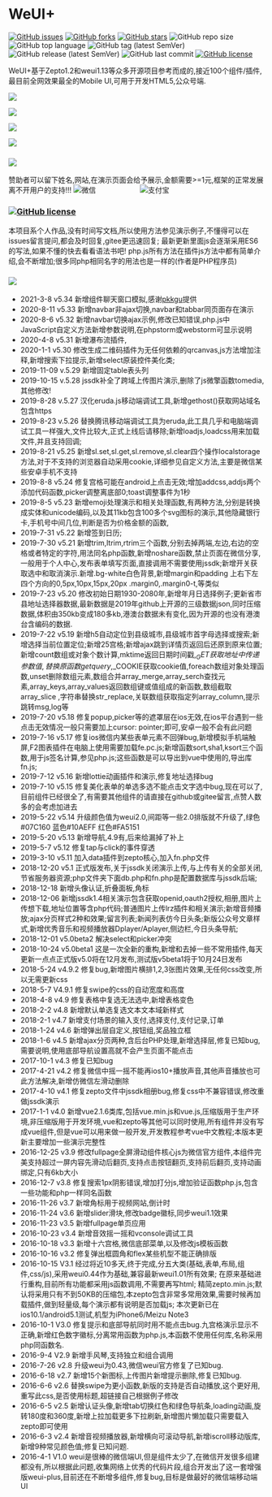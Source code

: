 # WeUI+
[![GitHub issues](https://img.shields.io/github/issues/logoove/weui?color=1)](https://github.com/logoove/weui/issues)  [![GitHub forks](https://img.shields.io/github/forks/logoove/weui?color=1&style=social)](https://github.com/logoove/weui/network)  [![GitHub stars](https://img.shields.io/github/stars/logoove/weui?color=1&style=social)](https://github.com/logoove/weui/stargazers)  ![GitHub repo size](https://img.shields.io/github/repo-size/logoove/weui?color=1)
![GitHub top language](https://img.shields.io/github/languages/top/logoove/weui?color=1)
![GitHub tag (latest SemVer)](https://img.shields.io/github/v/tag/logoove/weui?color=1)
![GitHub release (latest SemVer)](https://img.shields.io/github/v/release/logoove/weui?color=1)
![GitHub last commit](https://img.shields.io/github/last-commit/logoove/weui)
[![GitHub license](https://img.shields.io/github/license/logoove/weui?color=1)](https://github.com/logoove/weui/blob/master/LICENSE)

WeUI+基于Zepto1.2和weui1.13等众多开源项目参考而成的,接近100个组件/插件,最目前全网效果最全的Mobile UI,可用于开发HTML5,公众号端.

[![](https://img.shields.io/badge/%E5%9C%A8%E7%BA%BF%E6%BC%94%E7%A4%BA-V5%2B%2B-1)](http://weui.shanliwawa.top)

[![](https://img.shields.io/badge/%E5%9C%A8%E7%BA%BF%E6%BC%94%E7%A4%BA-V4.9-1)](http://weui.shanliwawa.top/4.9)

[![](https://img.shields.io/badge/github-https%3A%2F%2Fgithub.com%2Flogoove%2Fweui-1)](https://github.com/logoove/weui)

[![](https://img.shields.io/badge/gitee-https%3A%2F%2Fgitee.com%2Fyoby%2Fweui-1)](https://gitee.com/yoby/weui)
### ![](https://img.shields.io/badge/%E8%B5%9E%E5%8A%A9%E6%88%91-%E6%84%9F%E8%B0%A2%E6%AF%8F%E4%BD%8D%E8%B5%9E%E5%8A%A9%E5%92%8C%E5%85%B3%E6%B3%A8%E7%94%A8%E6%88%B7-1)
赞助者可以留下姓名,网站,在演示页面会给予展示,金额需要>=1元,框架的正常发展离不开用户的支持!!!
![微信](https://weui.shanliwawa.top/images/wechat.jpg)
                       &nbsp;&nbsp;&nbsp;&nbsp;&nbsp;&nbsp;&nbsp;&nbsp;&nbsp;&nbsp;&nbsp;&nbsp;&nbsp;&nbsp;&nbsp;&nbsp;&nbsp;&nbsp;&nbsp;&nbsp;  ![支付宝](https://weui.shanliwawa.top/images/alipay.jpg)


### [![GitHub license](https://img.shields.io/github/license/logoove/weui?color=1)](https://github.com/logoove/weui/blob/master/LICENSE)
本项目系个人作品,没有时间写文档,所以使用方法参见演示例子,不懂得可以在issues留言提问,都会及时回复,gitee更迅速回复;
最新更新里面js会逐渐采用ES6的写法,如果不懂的快去看看语法书吧!
php.js所有方法在插件js方法中都有简单介绍,会不断增加;很多同php相同名字的用法也是一样的(作者是PHP程序员)
### ![](https://img.shields.io/badge/Date-%E6%9B%B4%E6%96%B0%E6%97%A5%E5%BF%97-1)
- 2021-3-8 v5.34 新增组件聊天窗口模拟,感谢[pkkgu](https://gitee.com/pkkgu)提供
- 2020-8-11 v5.33 新增navbar非ajax切换,navbar和tabbar同页面存在演示
- 2020-8-6 v5.32 新增navbar切换ajax示例,修改已知错误,php.js中JavaScript自定义方法新增参数说明,在phpstorm或webstorm可显示说明
- 2020-4-8 v5.31 新增瀑布流插件,
- 2020-1-1 v5.30 修改生成二维码插件为无任何依赖的qrcanvas,js方法增加注释,新增搜索下拉提示,新增select原装控件美化类;
- 2019-11-09 v.5.29 新增固定table表头列
- 2019-10-15 v.5.28 jssdk补全了跨域上传图片演示,删除了js微擎函数tomedia,其他修改!
- 2019-8-28 v.5.27 汉化eruda.js移动端调试工具,新增gethost()获取网站域名包含https
- 2019-8-23 v.5.26 替换腾讯移动端调试工具为eruda,此工具几乎和电脑端调试工具一样强大,文件比较大,正式上线后请移除;新增loadjs,loadcss用来加载文件,并且支持回调;
- 2019-8-21 v5.25 新增sl.set,sl.get,sl.remove,sl.clear四个操作localstorage方法,对于不支持的浏览器自动采用cookie,详细参见自定义方法,主要是微信某些安卓手机不支持
- 2019-8-8 v5.24 修复宫格可能在android上点击无效;增加addcss,addjs两个添加代码函数,picker调整离底部0;toast调整事件为1秒
- 2019-8-5 v5.23 新增emoji处理演示和相关处理函数,有两种方法,分别是转换成实体和unicode编码,以及其11kb包含100多个svg图标的演示,其他隐藏银行卡,手机号中间几位,判断是否为价格金额的函数,
- 2019-7-31 v5.22 新增签到日历;
- 2019-7-30 v5.21 新增trim,ltrim,rtrim三个函数,分别去掉两端,左边,右边的空格或者特定的字符,用法同名php函数,新增noshare函数,禁止页面在微信分享,一般用于个人中心,发布表单填写页面,直接调用不需要使用jssdk;新增开关获取选中和取消演示.新增.bg-white白色背景,新增margin和padding 上右下左四个方向的0,5px,10px,15px,20px .margin0,.margin0-t,等类似
- 2019-7-23 v5.20 修改初始日期1930-2080年,新增年月日选择例子;更新省市县地址选择器数据,最新数据是2019年github上开源的三级数据json,同时压缩数据,体积由350kb变成180多kb,港澳台数据未有变化,因为开源的也没有港澳台含编码的数据.
- 2019-7-22 v5.19 新增h5自动定位到县级城市,县级城市首字母选择或搜索;新增选择当前位置定位;新增25宫格;新增ajax跳到详情页返回后还原到原来位置;
新增count数组或对象个数计算,mktime返回日期时间戳,$_GET获取地址中传递参数值,替换原函数getquery,$_COOKIE获取cookie值,foreach数组对象处理函数,unset删除数组元素,数组合并array_merge,array_serch查找元素,array_keys,array_values返回数组键或值组成的新函数,数组截取array_slice
,字符串替换str_replace,关联数组获取指定列array_column,提示跳转msg,log等
- 2019-7-20 v5.18 修复popup,picker等的遮罩层在ios无效,在ios平台遇到一些点击无效情况一般只需要加上cursor: pointer;即可,安卓一般不会有此问题
- 2019-7-16 v5.17 修复ios微信内某些表单元素不回弹bug,新增模拟手机端触屏,F2图表插件在电脑上使用需要加载fe.pc.js;新增函数sort,sha1,ksort三个函数,用于js签名计算,参见php.js;这些函数是可以导出到vue中使用的,导出库fn.js;
- 2019-7-12 v5.16 新增lottie动画插件和演示,修复地址选择bug
- 2019-7-10 v5.15 修复美化表单的单选多选不能点击文字选中bug,现在可以了,目前组件已经很全了,有需要其他组件的请直接在github或gitee留言,点赞人数多的会考虑加进去
- 2019-5-22 v5.14 升级颜色值为weui2.0,间距等一些2.0排版就不升级了,绿色#07C160 蓝色#10AEFF 红色#FA5151
- 2019-5-20 v5.13 新增导航,4.9有,后来给漏掉了补上
- 2019-5-7 v5.12 修复tap与click的事件穿透
- 2019-3-10 v5.11 加入data插件到zepto核心,加入fn.php文件
- 2018-12-20 v5.1 正式版发布,关于jssdk关闭演示上传,与上传有关的全部关闭,节省服务器资源;php文件夹下面db.php和fn.php是配置数据库与jssdk后端;
- 2018-12-18 新增头像认证,折叠面板,角标
- 2018-12-06 新增jssdk1.4相关演示包含获取openid,oauth2授权,相册,图片上传想下载,地址位置等含php代码;普通图片上传lrz插件和相关演示;新增音频播放;ajax分页样式2种和效果;留言列表;新闻列表仿今日头条;新版公众号文章样式,新增优秀音乐和视频播放器Dplayer/Aplayer,侧边栏,今日头条导航;
- 2018-12-01 v5.0beta2 解决select和picker冲突
- 2018-10-24 v5.0beta1  这是一次全新的重构,新增和去掉一些不常用插件,每天更新一点点正式版v5.0将在12月发布,测试版v5beta1将于10月24日发布
- 2018-5-24 v4.9.2 修复bug,新增图片横排1,2,3张图片效果,无任何css改变,所以无需更新css
- 2018-5-7 V4.9.1 修复swipe的css的自动宽度和高度
- 2018-4-8 v4.9 修复表格中复选无法选中,新增表格变色
- 2018-2-2 v4.8 新增默认单选复选文本文本域新样式
- 2018-2-1 v4.7 新增支付场景的输入支付,选择支付,支付记录,订单
- 2018-1-24 v4.6 新增弹出层自定义,按钮组,奖品独立框
- 2018-1-6 v4.5 新增ajax分页两种,含后台PHP处理,新增选择层,修复已知bug,需要说明,使用底部导航设置高就不会产生页面不能点击
- 2017-10-1 v4.3 修复已知bug
- 2017-4-21 v4.2 修复微信中摇一摇不能再ios10+播放声音,其他声音播放也可此方法解决,新增仿微信左滑动删除
- 2017-4-10 v4.1 修复zepto文件中jssdk相册bug,修复css中不兼容错误,修改重做jssdk演示
- 2017-1-1 v4.0 新增vue2.1.6类库,包括vue.min.js和vue.js,压缩版用于生产环境,非压缩版用于开发环境,vue和zepto等其他可以同时使用,所有组件并没有写成vue组件,但是vue可以用来做一般开发,开发教程参考vue中文教程;本版本更新主要增加一些演示完整性
- 2016-12-25 v3.9 修改fullpage全屏滑动组件核心js为微信官方组件,本组件完美支持超过一屏内容先滑动后翻页,支持点击按钮翻页,支持前后翻页,支持动画绑定,只有6kb大小
- 2016-12-7 v3.8  修复搜索1px阴影错误,增加打分js,增加验证函数php.js,包含一些功能和php一样同名函数
- 2016-11-26 v3.7 新增角标用于视频网站,倒计时
- 2016-11-24 v3.6 新增slider滑块,修改badge徽标,同步weui1.1效果
- 2016-11-23 v3.5 新增fullpage单页应用
- 2016-10-23 v3.4 新增音效摇一摇和vconsole调试工具
- 2016-10-18 v3.3 新增十六宫格,微信底部菜单,以及修改js模板函数
- 2016-10-16 v3.2 修复弹出框圆角和flex某些机型不能正确排版
- 2016-10-15 V3.1 经过将近10多天,终于完成,分五大类(基础,表单,布局,组件,css/js),采用weui0.44作为基础,兼容最新weui1.01所有效果;
在原来基础进行重构,目前所有功能都采用js函数调用,不需要再写html;
精简zepto.min.js;默认将采用只有不到50KB的压缩包,本zepto包含非常多常用效果,需要时候再加载插件,做到轻量级,每个演示都有说明是否加载js;
本次更新已在ios10.1/android5.1测试,机型为iPhone6/Meizu Note3
- 2016-10-1 V3.0 修复提示和底部导航同时用不能点击bug.九宫格演示显示不正确,新增红色数字徽标,分离常用函数为php.js,本函数不使用任何库,名称采用php同函数名.
- 2016-9-4 V2.9  新增手风琴,支持独立和组合调用 
- 2016-7-26 v2.8  升级weui为0.43,微信weui官方修复了已知bug.
- 2016-6-18 v2.7  新增15个新图标,上传图片新增提示删除,修复已知bug.
- 2016-6-6 v2.6   替换swipe为更小函数,新版的支持是否自动播放,这个更好用,重写此css,是否使用标题,超链接自己根据例子修改 
- 2016-6-5  v2.5  新增认证头像,新增tab切换红色和绿色导航条,loading动画,旋转180度和360度,新增上拉加载更多下拉刷新,新增图片懒加载只需要载入zepto即可使用   
- 2016-6-3  v2.4  新增音视频播放器,新增横向可滚动导航,新增iscroll移动版库,新增9种常见颜色值;修复已知问题.   
- 2016-4-1 V1.0 weui是很棒的微信端UI,但是组件太少了,在微信开发很多组建都没有,所以根据此问题,收集网络上优秀的代码片段,组合开发出了这一套增强版weui-plus,目前还在不断增多组件,修复bug,目标是做最好的微信端移动端UI

